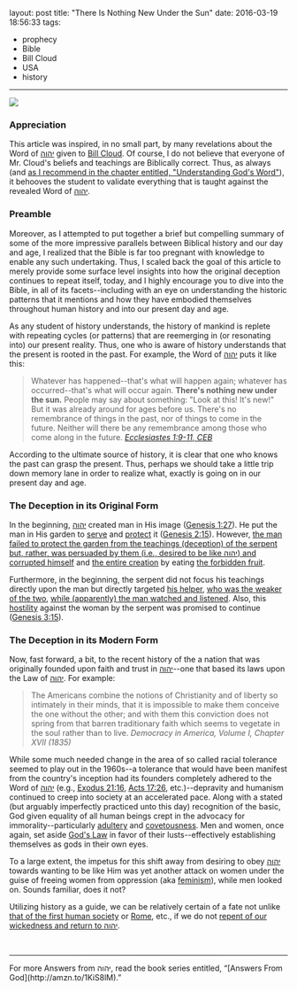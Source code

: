 layout: post
title: "There Is Nothing New Under the Sun"
date: 2016-03-19 18:56:33
tags:
- prophecy
- Bible
- Bill Cloud
- USA
- history
---
![](/images/There_is_nothing_new_under_the_sun.gif)
### Appreciation
This article was inspired, in no small part, by many revelations about the Word of [&#1497;&#1492;&#1493;&#1492;](https://www.blueletterbible.org/lang/Lexicon/Lexicon.cfm?strongs=H3068&t=KJV) given to [Bill Cloud](http://billcloud.org/about-bill/). Of course, I do not believe that everyone of Mr. Cloud's beliefs and teachings are Biblically correct. Thus, as always (and [as I recommend in the chapter entitled, "Understanding God's Word"](http://amzn.to/1KiS8lM)), it behooves the student to validate everything that is taught against the revealed Word of [&#1497;&#1492;&#1493;&#1492;](https://www.blueletterbible.org/lang/Lexicon/Lexicon.cfm?strongs=H3068&t=KJV).

### Preamble
Moreover, as I attempted to put together a brief but compelling summary of some of the more impressive parallels between Biblical history and our day and age, I realized that the Bible is far too pregnant with knowledge to enable any such undertaking. Thus, I scaled back the goal of this article to merely provide some surface level insights into how the original deception continues to repeat itself, today, and I highly encourage you to dive into the Bible, in all of its facets--including with an eye on understanding the historic patterns that it mentions and how they have embodied themselves throughout human history and into our present day and age.

As any student of history understands, the history of mankind is replete with repeating cycles (or patterns) that are reemerging in (or resonating into) our present reality. Thus, one who is aware of history understands that the present is rooted in the past. For example, the Word of [&#1497;&#1492;&#1493;&#1492;](https://www.blueletterbible.org/lang/Lexicon/Lexicon.cfm?strongs=H3068&t=KJV) puts it like this:

>Whatever has happened--that's what will happen again; whatever has occurred--that's what will occur again. **There's nothing new under the sun.** People may say about something: "Look at this! It's new!" But it was already around for ages before us. There's no remembrance of things in the past, nor of things to come in the future. Neither will there be any remembrance among those who come along in the future.
><cite>[Ecclesiastes 1:9-11, CEB](https://www.biblegateway.com/passage/?search=Ecclesiastes%201:9-11&version=CEB)</cite>

According to the ultimate source of history, it is clear that one who knows the past can grasp the present. Thus, perhaps we should take a little trip down memory lane in order to realize what, exactly is going on in our present day and age.

### The Deception in its Original Form
In the beginning, [&#1497;&#1492;&#1493;&#1492;](https://www.blueletterbible.org/lang/Lexicon/Lexicon.cfm?strongs=H3068&t=KJV) created man in His image ([Genesis 1:27](https://www.biblegateway.com/verse/en/Genesis%201:27)). He put the man in His garden to [serve](https://www.blueletterbible.org/lang/lexicon/lexicon.cfm?Strongs=H5647&t=KJV) and [protect](https://www.blueletterbible.org/lang/lexicon/lexicon.cfm?Strongs=H8104&t=KJV) it ([Genesis 2:15](https://www.biblegateway.com/verse/en/Genesis%202:15)). However, [the man failed to protect the garden from the teachings (deception) of the serpent but, rather, was persuaded by them (i.e., desired to be like &#1497;&#1492;&#1493;&#1492;) and corrupted himself](https://www.biblegateway.com/passage/?search=Genesis+3%3A1-7&version=DARBY) and [the entire creation](https://www.biblegateway.com/passage/?search=Genesis%203:17-19&version=DARBY) by eating [the forbidden fruit](https://www.biblegateway.com/passage/?search=Genesis%202:16-17&version=DARBY).

Furthermore, in the beginning, the serpent did not focus his teachings directly upon the man but directly targeted [his helper](https://www.biblegateway.com/verse/en/Genesis%202:18), [who was the weaker of the two](https://www.biblegateway.com/verse/en/1%20Peter%203:7), [while (apparently) the man watched and listened](https://www.biblegateway.com/verse/en/Genesis%203:6). Also, this [hostility](https://www.blueletterbible.org/lang/lexicon/lexicon.cfm?Strongs=H342&t=KJV) against the woman by the serpent was promised to continue ([Genesis 3:15](https://www.biblegateway.com/verse/en/Genesis%203:15)).

### The Deception in its Modern Form
Now, fast forward, a bit, to the recent history of the a nation that was originally founded upon faith and trust in [&#1497;&#1492;&#1493;&#1492;](https://www.blueletterbible.org/lang/Lexicon/Lexicon.cfm?strongs=H3068&t=KJV)--one that based its laws upon the Law of [&#1497;&#1492;&#1493;&#1492;](https://www.blueletterbible.org/lang/Lexicon/Lexicon.cfm?strongs=H3068&t=KJV). For example:

>The Americans combine the notions of Christianity and of liberty so intimately in their minds, that it is impossible to make them conceive the one without the other; and with them this conviction does not spring from that barren traditionary faith which seems to vegetate in the soul rather than to live.
><cite>Democracy in America, Volume I, Chapter XVII (1835)</cite>

While some much needed change in the area of so called racial tolerance seemed to play out in the 1960s--a tolerance that would have been manifest from the country's inception had its founders completely adhered to the Word of [&#1497;&#1492;&#1493;&#1492;](https://www.blueletterbible.org/lang/Lexicon/Lexicon.cfm?strongs=H3068&t=KJV) (e.g., [Exodus 21:16](https://www.biblegateway.com/verse/en/Exodus%2021:16), [Acts 17:26](https://www.biblegateway.com/verse/en/Acts%2017:26), etc.)--depravity and humanism continued to creep into society at an accelerated pace. Along with a stated (but arguably imperfectly practiced unto this day) recognition of the basic, God given equality of all human beings crept in the advocacy for immorality--particularly [adultery](https://www.biblegateway.com/verse/en/Exodus%2020:14) and [covetousness](https://www.biblegateway.com/verse/en/Exodus%2020:17). Men and women, once again, set aside [God's Law](https://www.biblegateway.com/verse/en/Galatians%205:14) in favor of their lusts--effectively establishing themselves as gods in their own eyes.

To a large extent, the impetus for this shift away from desiring to obey [&#1497;&#1492;&#1493;&#1492;](https://www.blueletterbible.org/lang/Lexicon/Lexicon.cfm?strongs=H3068&t=KJV) towards wanting to be like Him was yet another attack on women under the guise of freeing women from oppression (aka [feminism](http://www.conservapedia.com/Feminism)), while men looked on. Sounds familiar, does it not?

Utilizing history as a guide, we can be relatively certain of a fate not unlike [that of the first human society](https://www.biblegateway.com/passage/?search=Genesis+6-7&version=DARBY) or [Rome](https://heartiste.wordpress.com/2010/12/27/feminism-responsible-for-the-fall-of-rome/), etc., if we do not [repent of our wickedness and return to &#1497;&#1492;&#1493;&#1492;](https://www.biblegateway.com/verse/en/2%20Chronicles%207:14).

<br>
<hr style="border:0; height:1px; background-image:linear-gradient(to right, rgba(0,0,0,0), rgba(0,0,0,0.75), rgba(0,0,0,0));">
For more Answers from &#1497;&#1492;&#1493;&#1492;, read the book series entitled, &ldquo;[Answers From God](http://amzn.to/1KiS8lM).&rdquo;
